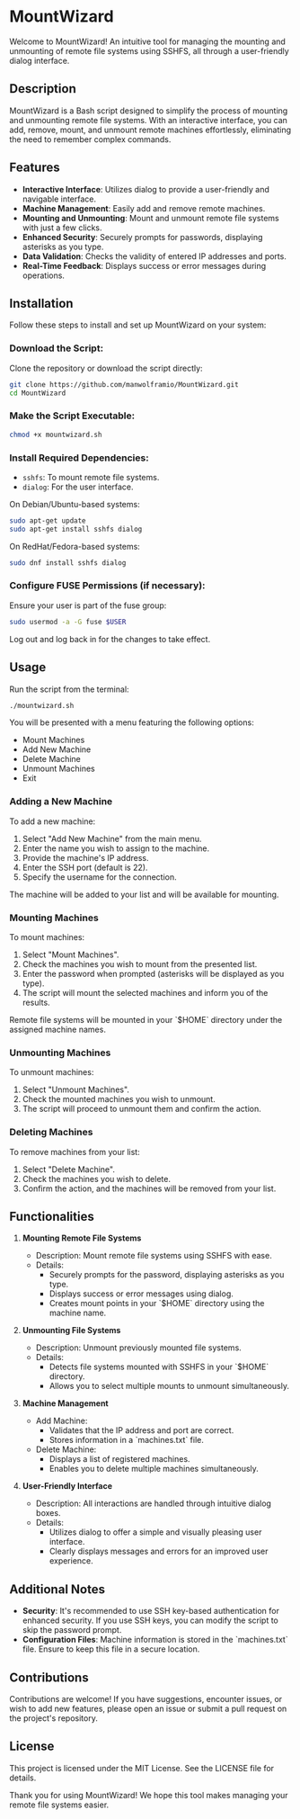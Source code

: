 # MountWizard

Welcome to MountWizard! An intuitive tool for managing the mounting and unmounting of remote file systems using SSHFS, all through a user-friendly dialog interface.

## Description

MountWizard is a Bash script designed to simplify the process of mounting and unmounting remote file systems. With an interactive interface, you can add, remove, mount, and unmount remote machines effortlessly, eliminating the need to remember complex commands.

## Features

- **Interactive Interface**: Utilizes dialog to provide a user-friendly and navigable interface.
- **Machine Management**: Easily add and remove remote machines.
- **Mounting and Unmounting**: Mount and unmount remote file systems with just a few clicks.
- **Enhanced Security**: Securely prompts for passwords, displaying asterisks as you type.
- **Data Validation**: Checks the validity of entered IP addresses and ports.
- **Real-Time Feedback**: Displays success or error messages during operations.

## Installation

Follow these steps to install and set up MountWizard on your system:

### Download the Script:

Clone the repository or download the script directly:

```bash
git clone https://github.com/manwolframio/MountWizard.git
cd MountWizard
```

### Make the Script Executable:

```bash
chmod +x mountwizard.sh
```

### Install Required Dependencies:

- `sshfs`: To mount remote file systems.
- `dialog`: For the user interface.

On Debian/Ubuntu-based systems:

```bash
sudo apt-get update
sudo apt-get install sshfs dialog
```

On RedHat/Fedora-based systems:

```bash
sudo dnf install sshfs dialog
```

### Configure FUSE Permissions (if necessary):

Ensure your user is part of the fuse group:

```bash
sudo usermod -a -G fuse $USER
```

Log out and log back in for the changes to take effect.

## Usage

Run the script from the terminal:

```bash
./mountwizard.sh
```

You will be presented with a menu featuring the following options:

- Mount Machines
- Add New Machine
- Delete Machine
- Unmount Machines
- Exit

### Adding a New Machine

To add a new machine:

1. Select "Add New Machine" from the main menu.
2. Enter the name you wish to assign to the machine.
3. Provide the machine's IP address.
4. Enter the SSH port (default is 22).
5. Specify the username for the connection.

The machine will be added to your list and will be available for mounting.

### Mounting Machines

To mount machines:

1. Select "Mount Machines".
2. Check the machines you wish to mount from the presented list.
3. Enter the password when prompted (asterisks will be displayed as you type).
4. The script will mount the selected machines and inform you of the results.

Remote file systems will be mounted in your \`$HOME\` directory under the assigned machine names.

### Unmounting Machines

To unmount machines:

1. Select "Unmount Machines".
2. Check the mounted machines you wish to unmount.
3. The script will proceed to unmount them and confirm the action.

### Deleting Machines

To remove machines from your list:

1. Select "Delete Machine".
2. Check the machines you wish to delete.
3. Confirm the action, and the machines will be removed from your list.

## Functionalities

1. **Mounting Remote File Systems**
    - Description: Mount remote file systems using SSHFS with ease.
    - Details:
        - Securely prompts for the password, displaying asterisks as you type.
        - Displays success or error messages using dialog.
        - Creates mount points in your \`$HOME\` directory using the machine name.

2. **Unmounting File Systems**
    - Description: Unmount previously mounted file systems.
    - Details:
        - Detects file systems mounted with SSHFS in your \`$HOME\` directory.
        - Allows you to select multiple mounts to unmount simultaneously.

3. **Machine Management**
    - Add Machine:
        - Validates that the IP address and port are correct.
        - Stores information in a \`machines.txt\` file.
    - Delete Machine:
        - Displays a list of registered machines.
        - Enables you to delete multiple machines simultaneously.

4. **User-Friendly Interface**
    - Description: All interactions are handled through intuitive dialog boxes.
    - Details:
        - Utilizes dialog to offer a simple and visually pleasing user interface.
        - Clearly displays messages and errors for an improved user experience.

## Additional Notes

- **Security**: It's recommended to use SSH key-based authentication for enhanced security. If you use SSH keys, you can modify the script to skip the password prompt.
- **Configuration Files**: Machine information is stored in the \`machines.txt\` file. Ensure to keep this file in a secure location.

## Contributions

Contributions are welcome! If you have suggestions, encounter issues, or wish to add new features, please open an issue or submit a pull request on the project's repository.

## License

This project is licensed under the MIT License. See the LICENSE file for details.

Thank you for using MountWizard! We hope this tool makes managing your remote file systems easier.


